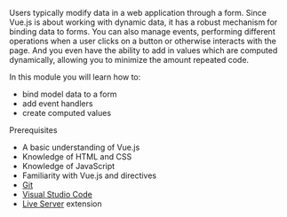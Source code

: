 Users typically modify data in a web application through a form. Since Vue.js is about working with dynamic data, it has a robust mechanism for binding data to forms. You can also manage events, performing different operations when a user clicks on a button or otherwise interacts with the page. And you even have the ability to add in values which are computed dynamically, allowing you to minimize the amount repeated code.

In this module you will learn how to:

- bind model data to a form
- add event handlers
- create computed values

Prerequisites

- A basic understanding of Vue.js
- Knowledge of HTML and CSS
- Knowledge of JavaScript
- Familiarity with Vue.js and directives
- [Git](https://git-scm.com/)
- [Visual Studio Code](https://code.visualstudio.com)
- [Live Server](https://marketplace.visualstudio.com/items?itemName=ritwickdey.LiveServer) extension
